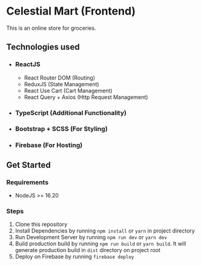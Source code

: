 # Celestial Mart (Frontend)

This is an online store for groceries.

## Technologies used
- ### ReactJS
  - React Router DOM (Routing)
  - ReduxJS (State Management)
  - React Use Cart (Cart Management)
  - React Query + Axios (Http Request Management)
- ### TypeScript (Additional Functionality)
- ### Bootstrap + SCSS (For Styling)
- ### Firebase (For Hosting)

## Get Started
  ### Requirements
  - NodeJS >= 16.20

  ### Steps
  1. Clone this repository
  2. Install Dependencies by running `npm install` or `yarn` in project directory
  3. Run Development Server by running `npm run dev` or `yarn dev`
  4. Build production build by running `npm run build` or `yarn build`. It will generate production build in `dist` directory on project root
  5. Deploy on Firebase by running `firebase deploy`